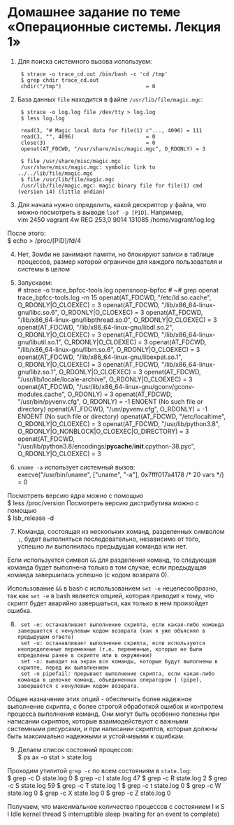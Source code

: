 # Домашнее задание по теме «Операционные системы. Лекция 1»  

1. Для поиска системного вызова используем:  

        $ strace -o trace_cd.out /bin/bash -c 'cd /tmp'
        $ grep chdir trace_cd.out 
        chdir("/tmp")                           = 0


2. База данных `file` находится в файле `/usr/lib/file/magic.mgc`:  

        $ strace -o log.log file /dev/tty > log.log
        $ less log.log
	  
        read(3, "# Magic local data for file(1) c"..., 4096) = 111
        read(3, "", 4096)                       = 0
        close(3)                                = 0
        openat(AT_FDCWD, "/usr/share/misc/magic.mgc", O_RDONLY) = 3 

        $ file /usr/share/misc/magic.mgc
        /usr/share/misc/magic.mgc: symbolic link to ../../lib/file/magic.mgc
        $ file /usr/lib/file/magic.mgc
        /usr/lib/file/magic.mgc: magic binary file for file(1) cmd (version 14) (little endian)


3. Для начала нужно определить, какой дескриптор у файла, что можно посмотреть в выводе `lsof -p [PID]`. Например,  
        vim    2450 vagrant    4w   REG  253,0     9014 131085 /home/vagrant/log.log


После этого:  
        $ echo > /proc/[PID]/fd/4

4. Нет, Зомби не занимают памяти, но блокируют записи в таблице процессов, размер которой ограничен для каждого пользователя и системы в целом  

5. Запускаем:  
        # strace -o trace_bpfcc-tools.log opensnoop-bpfcc
        # ~# grep openat trace_bpfcc-tools.log -m 15
        openat(AT_FDCWD, "/etc/ld.so.cache", O_RDONLY|O_CLOEXEC) = 3
        openat(AT_FDCWD, "/lib/x86_64-linux-gnu/libc.so.6", O_RDONLY|O_CLOEXEC) = 3
        openat(AT_FDCWD, "/lib/x86_64-linux-gnu/libpthread.so.0", O_RDONLY|O_CLOEXEC) = 3
        openat(AT_FDCWD, "/lib/x86_64-linux-gnu/libdl.so.2", O_RDONLY|O_CLOEXEC) = 3
        openat(AT_FDCWD, "/lib/x86_64-linux-gnu/libutil.so.1", O_RDONLY|O_CLOEXEC) = 3
        openat(AT_FDCWD, "/lib/x86_64-linux-gnu/libm.so.6", O_RDONLY|O_CLOEXEC) = 3
        openat(AT_FDCWD, "/lib/x86_64-linux-gnu/libexpat.so.1", O_RDONLY|O_CLOEXEC) = 3
        openat(AT_FDCWD, "/lib/x86_64-linux-gnu/libz.so.1", O_RDONLY|O_CLOEXEC) = 3
        openat(AT_FDCWD, "/usr/lib/locale/locale-archive", O_RDONLY|O_CLOEXEC) = 3
        openat(AT_FDCWD, "/usr/lib/x86_64-linux-gnu/gconv/gconv-modules.cache", O_RDONLY) = 3
        openat(AT_FDCWD, "/usr/bin/pyvenv.cfg", O_RDONLY) = -1 ENOENT (No such file or directory)
        openat(AT_FDCWD, "/usr/pyvenv.cfg", O_RDONLY) = -1 ENOENT (No such file or directory)
        openat(AT_FDCWD, "/etc/localtime", O_RDONLY|O_CLOEXEC) = 3
        openat(AT_FDCWD, "/usr/lib/python3.8", O_RDONLY|O_NONBLOCK|O_CLOEXEC|O_DIRECTORY) = 3
        openat(AT_FDCWD, "/usr/lib/python3.8/encodings/__pycache__/__init__.cpython-38.pyc", O_RDONLY|O_CLOEXEC) = 3

6. `uname -a` использует системный вызов:  
        execve("/usr/bin/uname", ["uname", "-a"], 0x7fff017a4178 /* 20 vars */) = 0

Посмотреть версию ядра можно с помощью   
        $ less /proc/version
Посмотреть версию дистрибутива можно с помощью  
        $ lsb_release -d
        

7. Команда, состоящая из нескольких команд, разделенных символом `;`, будет выполняться последовательно, независимо от того, успешно ли выполнилась предыдущая команда или нет.  

Если используется символ `&&` для разделения команд, то следующая команда будет выполнена только в том случае, если предыдущая команда завершилась успешно (с кодом возврата 0).  

Использование `&&` в bash с использованием `set -e` нецелесообразно, так как `set -e` в bash является опцией, которая приводит к тому, что скрипт будет аварийно завершаться, как только в нем произойдет ошибка.  

8. 
        set -e: останавливает выполнение скрипта, если какая-либо команда завершается с ненулевым кодом возврата (как я уже объяснял в предыдущем ответе)
        set -u: останавливает выполнение скрипта, если используются неопределенные переменные (т.е. переменные, которые не были определены ранее в скрипте или в окружении)
        set -x: выводит на экран все команды, которые будут выполнены в скрипте, перед их выполнением
        set -o pipefail: прерывает выполнение скрипта, если какая-либо команда в цепочке команд, объединенных оператором | (pipe), завершается с ненулевым кодом возврата.

Общее назначение этих опций - обеспечить более надежное выполнение скрипта, с более строгой обработкой ошибок и контролем процесса выполнения команд. Они могут быть особенно полезны при написании скриптов, которые взаимодействуют с важными системными ресурсами, и при написании скриптов, которые должны быть максимально надежными и устойчивыми к ошибкам.  

9. Делаем список состояний процессов:  
        $ ps ax -o stat > state.log

Проходим утилитой `grep -c` по всем состояниям в `state.log`:  
        $ grep -c D state.log
        0
        $ grep -c I state.log
        47
        $ grep -c R state.log
        2
        $ grep -c S state.log
        59
        $ grep -c T state.log
        1
        $ grep -c t state.log
        0
        $ grep -c W state.log
        0
        $ grep -c X state.log
        0
        $ grep -c Z state.log
        0

Получаем, что максимальное количество процессов с состоянием I и S  
        I    Idle kernel thread
        S    interruptible sleep (waiting for an event to complete)


















